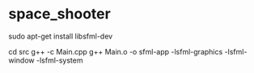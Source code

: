# space_shooter

sudo apt-get install libsfml-dev

cd src
g++ -c Main.cpp
g++ Main.o -o sfml-app -lsfml-graphics -lsfml-window -lsfml-system
